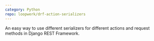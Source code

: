 ```yaml
---
category: Python
repo: loopwerk/drf-action-serializers
---
```


An easy way to use different serializers for different actions and request methods in Django REST Framework.
